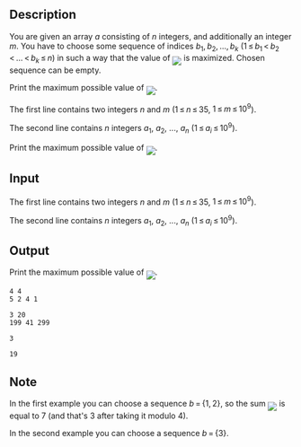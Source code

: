 ## Description

<div><p>You are given an array <span class="tex-span"><i>a</i></span> consisting of <span class="tex-span"><i>n</i></span> integers, and additionally an integer <span class="tex-span"><i>m</i></span>. You have to choose some sequence of indices <span class="tex-span"><i>b</i><sub class="lower-index">1</sub>, <i>b</i><sub class="lower-index">2</sub>, ..., <i>b</i><sub class="lower-index"><i>k</i></sub></span> (<span class="tex-span">1 ≤ <i>b</i><sub class="lower-index">1</sub> &lt; <i>b</i><sub class="lower-index">2</sub> &lt; ... &lt; <i>b</i><sub class="lower-index"><i>k</i></sub> ≤ <i>n</i></span>) in such a way that the value of <img align="middle" class="tex-formula" src="file://kPZGWGWU.png" style="max-width: 100.0%;max-height: 100.0%;"> is maximized. Chosen sequence can be empty.</p><p>Print the maximum possible value of <img align="middle" class="tex-formula" src="file://6TUPZZ36.png" style="max-width: 100.0%;max-height: 100.0%;">.</p></div><div class="input-specification"><p>The first line contains two integers <span class="tex-span"><i>n</i></span> and <span class="tex-span"><i>m</i></span> (<span class="tex-span">1 ≤ <i>n</i> ≤ 35</span>, <span class="tex-span">1 ≤ <i>m</i> ≤ 10<sup class="upper-index">9</sup></span>).</p><p>The second line contains <span class="tex-span"><i>n</i></span> integers <span class="tex-span"><i>a</i><sub class="lower-index">1</sub></span>, <span class="tex-span"><i>a</i><sub class="lower-index">2</sub></span>, ..., <span class="tex-span"><i>a</i><sub class="lower-index"><i>n</i></sub></span> (<span class="tex-span">1 ≤ <i>a</i><sub class="lower-index"><i>i</i></sub> ≤ 10<sup class="upper-index">9</sup></span>).</p></div><div class="output-specification"><p>Print the maximum possible value of <img align="middle" class="tex-formula" src="file://We1BjW04.png" style="max-width: 100.0%;max-height: 100.0%;">.</p></div>

## Input

<p>The first line contains two integers <span class="tex-span"><i>n</i></span> and <span class="tex-span"><i>m</i></span> (<span class="tex-span">1 ≤ <i>n</i> ≤ 35</span>, <span class="tex-span">1 ≤ <i>m</i> ≤ 10<sup class="upper-index">9</sup></span>).</p><p>The second line contains <span class="tex-span"><i>n</i></span> integers <span class="tex-span"><i>a</i><sub class="lower-index">1</sub></span>, <span class="tex-span"><i>a</i><sub class="lower-index">2</sub></span>, ..., <span class="tex-span"><i>a</i><sub class="lower-index"><i>n</i></sub></span> (<span class="tex-span">1 ≤ <i>a</i><sub class="lower-index"><i>i</i></sub> ≤ 10<sup class="upper-index">9</sup></span>).</p>

## Output

<p>Print the maximum possible value of <img align="middle" class="tex-formula" src="file://We1BjW04.png" style="max-width: 100.0%;max-height: 100.0%;">.</p>





```input1
4 4
5 2 4 1

```




```input2
3 20
199 41 299

```




```output1
3

```




```output2
19

```



## Note

<p>In the first example you can choose a sequence <span class="tex-span"><i>b</i> = {1, 2}</span>, so the sum <img align="middle" class="tex-formula" src="file://WJ4447m9.png" style="max-width: 100.0%;max-height: 100.0%;"> is equal to <span class="tex-span">7</span> (and that's <span class="tex-span">3</span> after taking it modulo <span class="tex-span">4</span>).</p><p>In the second example you can choose a sequence <span class="tex-span"><i>b</i> = {3}</span>.</p>
